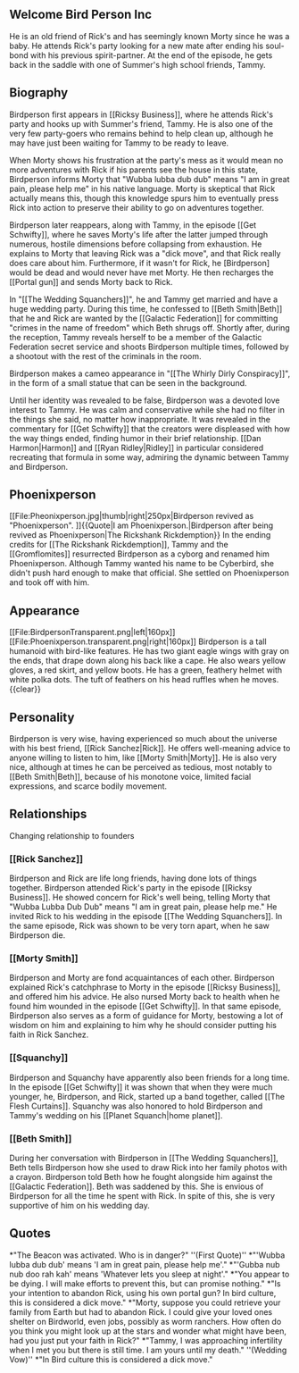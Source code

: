 ## Welcome Bird Person Inc

He is an old friend of Rick's and has seemingly known Morty since he was a baby. He attends Rick's party looking for a new mate after ending his soul-bond with his previous spirit-partner. At the end of the episode, he gets back in the saddle with one of Summer's high school friends, Tammy.


## Biography
Birdperson first appears in [[Ricksy Business]], where he attends Rick's party and hooks up with Summer's friend, Tammy. He is also one of the very few party-goers who remains behind to help clean up, although he may have just been waiting for Tammy to be ready to leave.

When Morty shows his frustration at the party's mess as it would mean no more adventures with Rick if his parents see the house in this state, Birdperson informs Morty that "Wubba lubba dub dub" means "I am in great pain, please help me" in his native language. Morty is skeptical that Rick actually means this, though this knowledge spurs him to eventually press Rick into action to preserve their ability to go on adventures together.

Birdperson later reappears, along with Tammy, in the episode [[Get Schwifty]], where he saves Morty's life after the latter jumped through numerous, hostile dimensions before collapsing from exhaustion. He explains to Morty that leaving Rick was a "dick move", and that Rick really does care about him. Furthermore, if it wasn't for Rick, he [Birdperson] would be dead and would never have met Morty. He then recharges the [[Portal gun]] and sends Morty back to Rick.

In "[[The Wedding Squanchers]]", he and Tammy get married and have a huge wedding party. During this time, he confessed to [[Beth Smith|Beth]] that he and Rick are wanted by the [[Galactic Federation]] for committing "crimes in the name of freedom" which Beth shrugs off. Shortly after, during the reception, Tammy reveals herself to be a member of the Galactic Federation secret service and shoots Birdperson multiple times, followed by a shootout with the rest of the criminals in the room.

Birdperson makes a cameo appearance in "[[The Whirly Dirly Conspiracy]]", in the form of a small statue that can be seen in the background.

Until her identity was revealed to be false, Birdperson was a devoted love interest to Tammy. He was calm and conservative while she had no filter in the things she said, no matter how inappropriate. It was revealed in the commentary for [[Get Schwifty]] that the creators were displeased with how the way things ended, finding humor in their brief relationship. [[Dan Harmon|Harmon]] and [[Ryan Ridley|Ridley]] in particular considered recreating that formula in some way, admiring the dynamic between Tammy and Birdperson.

## Phoenixperson
[[File:Pheonixperson.jpg|thumb|right|250px|Birdperson revived as "Phoenixperson". ]]{{Quote|I am Phoenixperson.|Birdperson after being revived as Phoenixperson|The Rickshank Rickdemption}}
In the ending credits for [[The Rickshank Rickdemption]], Tammy and the [[Gromflomites]] resurrected Birdperson as a cyborg and renamed him Phoenixperson. Although Tammy wanted his name to be Cyberbird, she didn't push hard enough to make that official. She settled on Phoenixperson and took off with him.

## Appearance
[[File:BirdpersonTransparent.png|left|160px]]
[[File:Phoenixperson.transparent.png|right|160px]]
Birdperson is a tall humanoid with bird-like features. He has two giant eagle wings with gray on the ends, that drape down along his back like a cape. He also wears yellow gloves, a red skirt, and yellow boots. He has a green, feathery helmet with white polka dots. The tuft of feathers on his head ruffles when he moves.
{{clear}}

## Personality
Birdperson is very wise, having experienced so much about the universe with his best friend, [[Rick Sanchez|Rick]]. He offers well-meaning advice to anyone willing to listen to him, like [[Morty Smith|Morty]]. He is also very nice, although at times he can be perceived as tedious, most notably to [[Beth Smith|Beth]], because of his monotone voice, limited facial expressions, and scarce bodily movement.

## Relationships
Changing relationship to founders

### [[Rick Sanchez]]
Birdperson and Rick are life long friends, having done lots of things together. Birdperson attended Rick's party in the episode [[Ricksy Business]]. He showed concern for Rick's well being, telling Morty that "Wubba Lubba Dub Dub" means "I am in great pain, please help me." He invited Rick to his wedding in the episode [[The Wedding Squanchers]]. In the same episode, Rick was shown to be very torn apart, when he saw Birdperson die.
### [[Morty Smith]]
Birdperson and Morty are fond acquaintances of each other. Birdperson explained Rick's catchphrase to Morty in the episode [[Ricksy Business]], and offered him his advice. He also nursed Morty back to health when he found him wounded in the episode [[Get Schwifty]]. In that same episode, Birdperson also serves as a form of guidance for Morty, bestowing a lot of wisdom on him and explaining to him why he should consider putting his faith in Rick Sanchez.
### [[Squanchy]]
Birdperson and Squanchy have apparently also been friends for a long time. In the episode [[Get Schwifty]] it was shown that when they were much younger, he, Birdperson, and Rick, started up a band together, called [[The Flesh Curtains]]. Squanchy was also honored to hold Birdperson and Tammy's wedding on his [[Planet Squanch|home planet]].
### [[Beth Smith]]
During her conversation with Birdperson in [[The Wedding Squanchers]], Beth tells Birdperson how she used to draw Rick into her family photos with a crayon. Birdperson told Beth how he fought alongside him against the [[Galactic Federation]]. Beth was saddened by this. She is envious of Birdperson for all the time he spent with Rick. In spite of this, she is very supportive of him on his wedding day.

## Quotes
*"The Beacon was activated. Who is in danger?" ''(First Quote)''
*"'Wubba lubba dub dub' means 'I am in great pain, please help me'."
*"'Gubba nub nub doo rah kah' means 'Whatever lets you sleep at night'."
*"You appear to be dying. I will make efforts to prevent this, but can promise nothing."
*"Is your intention to abandon Rick, using his own portal gun? In bird culture, this is considered a dick move."
*"Morty, suppose you could retrieve your family from Earth but had to abandon Rick. I could give your loved ones shelter on Birdworld, even jobs, possibly as worm ranchers. How often do you think you might look up at the stars and wonder what might have been, had you just put your faith in Rick?"
*"Tammy, I was approaching infertility when I met you but there is still time. I am yours until my death." ''(Wedding Vow)''
*"In Bird culture this is considered a dick move."
